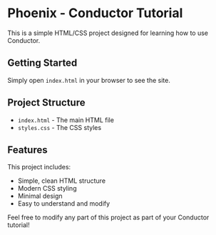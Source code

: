 # Phoenix - Conductor Tutorial

This is a simple HTML/CSS project designed for learning how to use Conductor.

## Getting Started

Simply open `index.html` in your browser to see the site.

## Project Structure

- `index.html` - The main HTML file
- `styles.css` - The CSS styles

## Features

This project includes:
- Simple, clean HTML structure
- Modern CSS styling
- Minimal design
- Easy to understand and modify

Feel free to modify any part of this project as part of your Conductor tutorial!